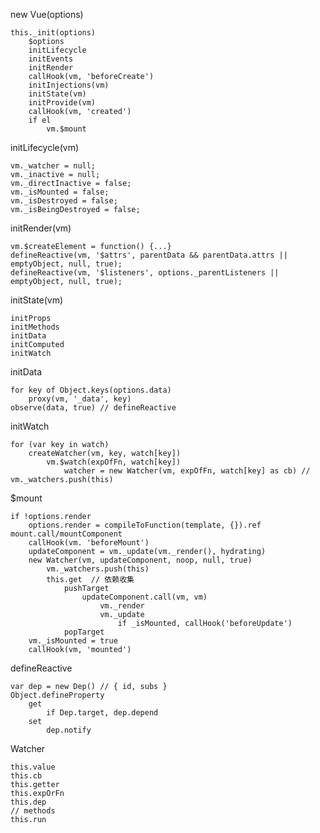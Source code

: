 new Vue(options)

    this._init(options)
        $options
        initLifecycle
        initEvents
        initRender
        callHook(vm, 'beforeCreate')
        initInjections(vm)
        initState(vm)
        initProvide(vm)
        callHook(vm, 'created')
        if el
            vm.$mount

initLifecycle(vm)

    vm._watcher = null;
    vm._inactive = null;
    vm._directInactive = false;
    vm._isMounted = false;
    vm._isDestroyed = false;
    vm._isBeingDestroyed = false;

initRender(vm)

    vm.$createElement = function() {...}
    defineReactive(vm, '$attrs', parentData && parentData.attrs || emptyObject, null, true);
    defineReactive(vm, '$listeners', options._parentListeners || emptyObject, null, true);

initState(vm)

    initProps
    initMethods
    initData
    initComputed
    initWatch

initData

    for key of Object.keys(options.data)
        proxy(vm, '_data', key)
    observe(data, true) // defineReactive

initWatch

    for (var key in watch)
        createWatcher(vm, key, watch[key])
            vm.$watch(expOfFn, watch[key])
                watcher = new Watcher(vm, expOfFn, watch[key] as cb) // vm._watchers.push(this)

$mount

    if !options.render
        options.render = compileToFunction(template, {}).ref
    mount.call/mountComponent
        callHook(vm. 'beforeMount')
        updateComponent = vm._update(vm._render(), hydrating)
        new Watcher(vm, updateComponent, noop, null, true)
            vm._watchers.push(this)
            this.get  // 依赖收集
                pushTarget
                    updateComponent.call(vm, vm)
                        vm._render
                        vm._update
                            if _isMounted, callHook('beforeUpdate')
                popTarget
        vm._isMounted = true
        callHook(vm, 'mounted')

defineReactive

    var dep = new Dep() // { id, subs }
    Object.defineProperty
        get
            if Dep.target, dep.depend
        set
            dep.notify

Watcher

    this.value
    this.cb
    this.getter
    this.expOrFn
    this.dep
    // methods
    this.run
